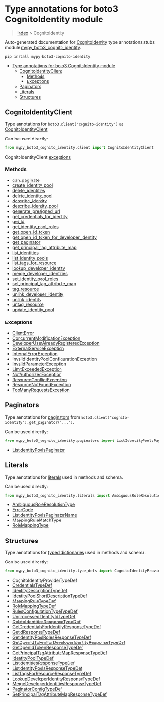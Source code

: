 # Type annotations for boto3 CognitoIdentity module

> [Index](../index.md) > CognitoIdentity

Auto-generated documentation for [CognitoIdentity](https://boto3.amazonaws.com/v1/documentation/api/latest/reference/services/cognito-identity.html#CognitoIdentity)
type annotations stubs module [mypy_boto3_cognito_identity](https://pypi.org/project/mypy-boto3-cognito-identity/).

```bash
pip install mypy-boto3-cognito-identity
```

- [Type annotations for boto3 CognitoIdentity module](#type-annotations-for-boto3-cognitoidentity-module)
  - [CognitoIdentityClient](#cognitoidentityclient)
    - [Methods](#methods)
    - [Exceptions](#exceptions)
  - [Paginators](#paginators)
  - [Literals](#literals)
  - [Structures](#structures)

## CognitoIdentityClient

Type annotations for  `boto3.client("cognito-identity")` as [CognitoIdentityClient](./client.md)

Can be used directly:

```python
from mypy_boto3_cognito_identity.client import CognitoIdentityClient
```


CognitoIdentityClient [exceptions](./client.md#exceptions)



### Methods
- [can_paginate](./client.md#can-paginate)
- [create_identity_pool](./client.md#create-identity-pool)
- [delete_identities](./client.md#delete-identities)
- [delete_identity_pool](./client.md#delete-identity-pool)
- [describe_identity](./client.md#describe-identity)
- [describe_identity_pool](./client.md#describe-identity-pool)
- [generate_presigned_url](./client.md#generate-presigned-url)
- [get_credentials_for_identity](./client.md#get-credentials-for-identity)
- [get_id](./client.md#get-id)
- [get_identity_pool_roles](./client.md#get-identity-pool-roles)
- [get_open_id_token](./client.md#get-open-id-token)
- [get_open_id_token_for_developer_identity](./client.md#get-open-id-token-for-developer-identity)
- [get_paginator](./client.md#get-paginator)
- [get_principal_tag_attribute_map](./client.md#get-principal-tag-attribute-map)
- [list_identities](./client.md#list-identities)
- [list_identity_pools](./client.md#list-identity-pools)
- [list_tags_for_resource](./client.md#list-tags-for-resource)
- [lookup_developer_identity](./client.md#lookup-developer-identity)
- [merge_developer_identities](./client.md#merge-developer-identities)
- [set_identity_pool_roles](./client.md#set-identity-pool-roles)
- [set_principal_tag_attribute_map](./client.md#set-principal-tag-attribute-map)
- [tag_resource](./client.md#tag-resource)
- [unlink_developer_identity](./client.md#unlink-developer-identity)
- [unlink_identity](./client.md#unlink-identity)
- [untag_resource](./client.md#untag-resource)
- [update_identity_pool](./client.md#update-identity-pool)




### Exceptions
- [ClientError](./client.md#clienterror)
- [ConcurrentModificationException](./client.md#concurrentmodificationexception)
- [DeveloperUserAlreadyRegisteredException](./client.md#developeruseralreadyregisteredexception)
- [ExternalServiceException](./client.md#externalserviceexception)
- [InternalErrorException](./client.md#internalerrorexception)
- [InvalidIdentityPoolConfigurationException](./client.md#invalididentitypoolconfigurationexception)
- [InvalidParameterException](./client.md#invalidparameterexception)
- [LimitExceededException](./client.md#limitexceededexception)
- [NotAuthorizedException](./client.md#notauthorizedexception)
- [ResourceConflictException](./client.md#resourceconflictexception)
- [ResourceNotFoundException](./client.md#resourcenotfoundexception)
- [TooManyRequestsException](./client.md#toomanyrequestsexception)






## Paginators

Type annotations for [paginators](./paginators.md) from `boto3.client("cognito-identity").get_paginator("...")`.

Can be used directly:

```python
from mypy_boto3_cognito_identity.paginators import ListIdentityPoolsPaginator, ...
```

- [ListIdentityPoolsPaginator](./paginators.md#listidentitypoolspaginator)






## Literals

Type annotations for [literals](./literals.md) used in methods and schema.

Can be used directly:

```python
from mypy_boto3_cognito_identity.literals import AmbiguousRoleResolutionType, ...
```

- [AmbiguousRoleResolutionType](./literals.md#ambiguousroleresolutiontype)
- [ErrorCode](./literals.md#errorcode)
- [ListIdentityPoolsPaginatorName](./literals.md#listidentitypoolspaginatorname)
- [MappingRuleMatchType](./literals.md#mappingrulematchtype)
- [RoleMappingType](./literals.md#rolemappingtype)




## Structures


Type annotations for [typed dictionaries](./type_defs.md) used in methods and schema.

Can be used directly:

```python
from mypy_boto3_cognito_identity.type_defs import CognitoIdentityProviderTypeDef, ...
```

- [CognitoIdentityProviderTypeDef](./type_defs.md#cognitoidentityprovidertypedef)
- [CredentialsTypeDef](./type_defs.md#credentialstypedef)
- [IdentityDescriptionTypeDef](./type_defs.md#identitydescriptiontypedef)
- [IdentityPoolShortDescriptionTypeDef](./type_defs.md#identitypoolshortdescriptiontypedef)
- [MappingRuleTypeDef](./type_defs.md#mappingruletypedef)
- [RoleMappingTypeDef](./type_defs.md#rolemappingtypedef)
- [RulesConfigurationTypeTypeDef](./type_defs.md#rulesconfigurationtypetypedef)
- [UnprocessedIdentityIdTypeDef](./type_defs.md#unprocessedidentityidtypedef)
- [DeleteIdentitiesResponseTypeDef](./type_defs.md#deleteidentitiesresponsetypedef)
- [GetCredentialsForIdentityResponseTypeDef](./type_defs.md#getcredentialsforidentityresponsetypedef)
- [GetIdResponseTypeDef](./type_defs.md#getidresponsetypedef)
- [GetIdentityPoolRolesResponseTypeDef](./type_defs.md#getidentitypoolrolesresponsetypedef)
- [GetOpenIdTokenForDeveloperIdentityResponseTypeDef](./type_defs.md#getopenidtokenfordeveloperidentityresponsetypedef)
- [GetOpenIdTokenResponseTypeDef](./type_defs.md#getopenidtokenresponsetypedef)
- [GetPrincipalTagAttributeMapResponseTypeDef](./type_defs.md#getprincipaltagattributemapresponsetypedef)
- [IdentityPoolTypeDef](./type_defs.md#identitypooltypedef)
- [ListIdentitiesResponseTypeDef](./type_defs.md#listidentitiesresponsetypedef)
- [ListIdentityPoolsResponseTypeDef](./type_defs.md#listidentitypoolsresponsetypedef)
- [ListTagsForResourceResponseTypeDef](./type_defs.md#listtagsforresourceresponsetypedef)
- [LookupDeveloperIdentityResponseTypeDef](./type_defs.md#lookupdeveloperidentityresponsetypedef)
- [MergeDeveloperIdentitiesResponseTypeDef](./type_defs.md#mergedeveloperidentitiesresponsetypedef)
- [PaginatorConfigTypeDef](./type_defs.md#paginatorconfigtypedef)
- [SetPrincipalTagAttributeMapResponseTypeDef](./type_defs.md#setprincipaltagattributemapresponsetypedef)
